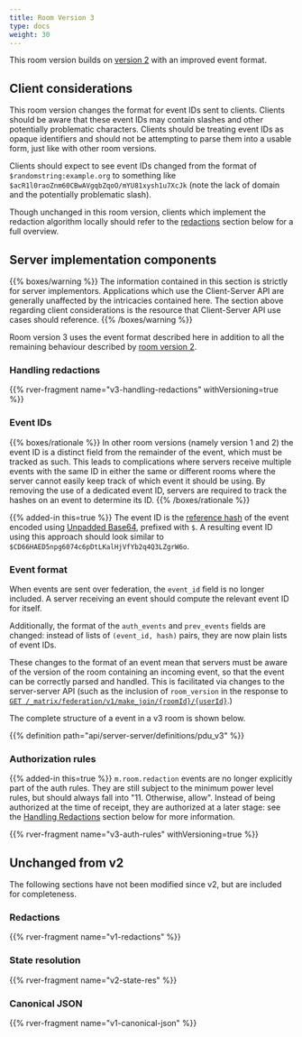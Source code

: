 ```yaml
---
title: Room Version 3
type: docs
weight: 30
---
```


This room version builds on [version 2](/rooms/v2) with an improved event
format.

## Client considerations

This room version changes the format for event IDs sent to clients.
Clients should be aware that these event IDs may contain slashes and
other potentially problematic characters. Clients should be treating
event IDs as opaque identifiers and should not be attempting to parse
them into a usable form, just like with other room versions.

Clients should expect to see event IDs changed from the format of
`$randomstring:example.org` to something like
`$acR1l0raoZnm60CBwAVgqbZqoO/mYU81xysh1u7XcJk` (note the lack of domain
and the potentially problematic slash).

Though unchanged in this room version, clients which implement the
redaction algorithm locally should refer to the [redactions](#redactions)
section below for a full overview.

## Server implementation components

{{% boxes/warning %}}
The information contained in this section is strictly for server
implementors. Applications which use the Client-Server API are generally
unaffected by the intricacies contained here. The section above
regarding client considerations is the resource that Client-Server API
use cases should reference.
{{% /boxes/warning %}}

Room version 3 uses the event format described here in addition to
all the remaining behaviour described by [room version 2](/rooms/v2).

### Handling redactions

<!-- set withVersioning=true so we get all the "new in this version" stuff -->
{{% rver-fragment name="v3-handling-redactions" withVersioning=true %}}

### Event IDs

{{% boxes/rationale %}}
In other room versions (namely version 1 and 2) the event ID is a
distinct field from the remainder of the event, which must be tracked as
such. This leads to complications where servers receive multiple events
with the same ID in either the same or different rooms where the server
cannot easily keep track of which event it should be using. By removing
the use of a dedicated event ID, servers are required to track the
hashes on an event to determine its ID.
{{% /boxes/rationale %}}

{{% added-in this=true %}} The event ID is the [reference
hash](/server-server-api#calculating-the-reference-hash-for-an-event) of
the event encoded using [Unpadded
Base64](/appendices#unpadded-base64), prefixed with `$`. A
resulting event ID using this approach should look similar to
`$CD66HAED5npg6074c6pDtLKalHjVfYb2q4Q3LZgrW6o`.

### Event format

When events are sent over federation, the `event_id` field is no longer
included. A server receiving an event should compute the relevant
event ID for itself.

Additionally, the format of the `auth_events` and `prev_events` fields are
changed: instead of lists of `(event_id, hash)` pairs, they are now plain lists
of event IDs.

These changes to the format of an event mean that servers must be aware of the
version of the room containing an incoming event, so that the event can be
correctly parsed and handled. This is facilitated via changes to the
server-server API (such as the inclusion of `room_version` in the response to
[`GET /_matrix/federation/v1/make_join/{roomId}/{userId}`](/server-server-api/#get_matrixfederationv1make_joinroomiduserid).)

The complete structure of a event in a v3 room is shown below.

{{% definition path="api/server-server/definitions/pdu_v3" %}}

### Authorization rules

{{% added-in this=true %}} `m.room.redaction` events are no longer
explicitly part of the auth rules. They are still subject to the
minimum power level rules, but should always fall into "11. Otherwise,
allow". Instead of being authorized at the time of receipt, they are
authorized at a later stage: see the [Handling Redactions](#handling-redactions)
section below for more information.

<!-- set withVersioning=true so we get all the "new in this version" stuff -->
{{% rver-fragment name="v3-auth-rules" withVersioning=true %}}

## Unchanged from v2

The following sections have not been modified since v2, but are included for
completeness.

### Redactions

{{% rver-fragment name="v1-redactions" %}}

### State resolution

{{% rver-fragment name="v2-state-res" %}}

### Canonical JSON

{{% rver-fragment name="v1-canonical-json" %}}
